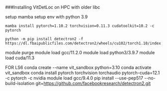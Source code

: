 ###Installing VitDetLoc on HPC with older libc

setup mamba
setup env with python 3.9
```
mamba install pytorch=1.10.2 torchvision=0.11.3 cudatoolkit=10.2 -c pytorch

python -m pip install detectron2 -f https://dl.fbaipublicfiles.com/detectron2/wheels/cu102/torch1.10/index.html

```
module purge
module load gcc/11.2.0
module load python3/3.9.7
module load cuda/11.3

FOR LS6
conda create --name vit_sandbox python=3.10
conda activate vit_sandbox
conda install pytorch torchvision torchaudio pytorch-cuda=12.1 -c pytorch -c nvidia
module load gcc/9.4.0
pip install --use-pep517 --no-build-isolation git+https://github.com/facebookresearch/detectron2.git

```
